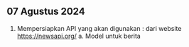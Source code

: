 ## 07 Agustus 2024
1. Mempersiapkan API yang akan digunakan : dari website https://newsapi.org/
    a. Model untuk berita 